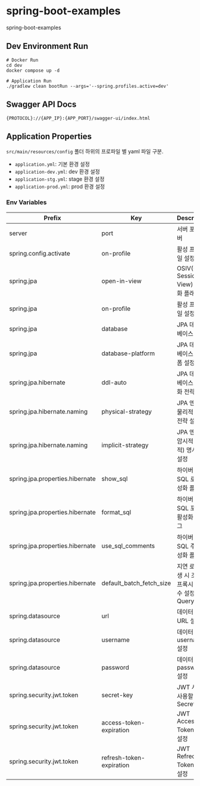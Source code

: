 # spring-boot-examples
spring-boot-examples

## Dev Environment Run

```shell
# Docker Run
cd dev
docker compose up -d
```
```shell
# Application Run
./gradlew clean bootRun --args='--spring.profiles.active=dev'
```

## Swagger API Docs
```shell
{PROTOCOL}://{APP_IP}:{APP_PORT}/swagger-ui/index.html
```

## Application Properties
`src/main/resources/config` 폴더 하위의 프로파일 별 yaml 파일 구분.
* `application.yml`: 기본 환경 설정
* `application-dev.yml`: dev 환경 설정
* `application-stg.yml`: stage 환경 설정
* `application-prod.yml`: prod 환경 설정

### Env Variables
| Prefix                                     | Key                      | Description                              |
|--------------------------------------------|--------------------------|------------------------------------------|
| server                                     | port                     | 서버 포트 넘버                                 |
| spring.config.activate                     | on-profile               | 활성 프로파일 설정                               |
| spring.jpa                                 | open-in-view             | OSIV(Open Session In View) 활성화 플래그       |
| spring.jpa                                 | on-profile               | 활성 프로파일 설정                               |
| spring.jpa                                 | database                 | JPA 데이터베이스 설정                            |
| spring.jpa                                 | database-platform        | JPA 데이터베이스 플랫폼 설정                        |
| spring.jpa.hibernate                       | ddl-auto                 | JPA 데이터베이스 초기화 전략 설정                     |
| spring.jpa.hibernate.naming                | physical-strategy        | JPA 엔티티 물리적 명시 전략 설정                     |
| spring.jpa.hibernate.naming                | implicit-strategy        | JPA 엔티티 암시적(논리적) 명시 전략 설정                |
| spring.jpa.properties.hibernate            | show_sql                 | 하이버네이트 SQL 로깅 활성화 플래그                    |
| spring.jpa.properties.hibernate            | format_sql               | 하이버네이트 SQL 포맷팅 활성화 플래그                   |
| spring.jpa.properties.hibernate            | use_sql_comments         | 하이버네이트 SQL 주석 활성화 플래그                    |
| spring.jpa.properties.hibernate            | default_batch_fetch_size | 지연 로딩 발생 시 조회 할 프록시 객체 수 설정 (in Query)   |
| spring.datasource                          | url                      | 데이터베이스 URL 설정                            |
| spring.datasource                          | username                 | 데이터베이스 username 설정                       |
| spring.datasource                          | password                 | 데이터베이스 password 설정                       |
| spring.security.jwt.token                  | secret-key               | JWT 서명에 사용할 Secret Key                   |
| spring.security.jwt.token                  | access-token-expiration  | JWT Access Token 만료 설정                   |
| spring.security.jwt.token                  | refresh-token-expiration | JWT Refrech Token 만료 설정                  |
